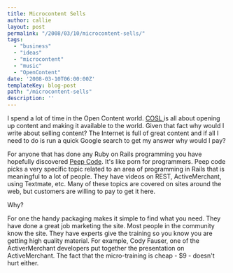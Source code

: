 ```yaml
---
title: Microcontent Sells
author: callie
layout: post
permalink: "/2008/03/10/microcontent-sells/"
tags:
  - "business"
  - "ideas"
  - "microcontent"
  - "music"
  - "OpenContent"
date: '2008-03-10T06:00:00Z'
templateKey: blog-post
path: "/microcontent-sells"
description: ''
---
```


I spend a lot of time in the Open Content world. [COSL ][1] is all about opening up content and making it available to the world. Given that fact why would I write about selling content? The Internet is full of great content and if all I need to do is run a quick Google search to get my answer why would I pay?

 [1]: http://cosl.usu.edu

For anyone that has done any Ruby on Rails programming you have hopefully discovered [Peep Code][2]. It's like porn for programmers. Peep code picks a very specific topic related to an area of programming in Rails that is meaningful to a lot of people. They have videos on REST, ActiveMerchant, using Textmate, etc. Many of these topics are covered on sites around the web, but customers are willing to pay to get it here.

 [2]: http://peepcode.com/

Why?

For one the handy packaging makes it simple to find what you need. They have done a great job marketing the site. Most people in the community know the site. They have experts give the training so you know you are getting high quality material. For example, Cody Fauser, one of the ActiverMerchant developers put together the presentation on ActiveMerchant. The fact that the micro-training is cheap - $9 - doesn't hurt either.
